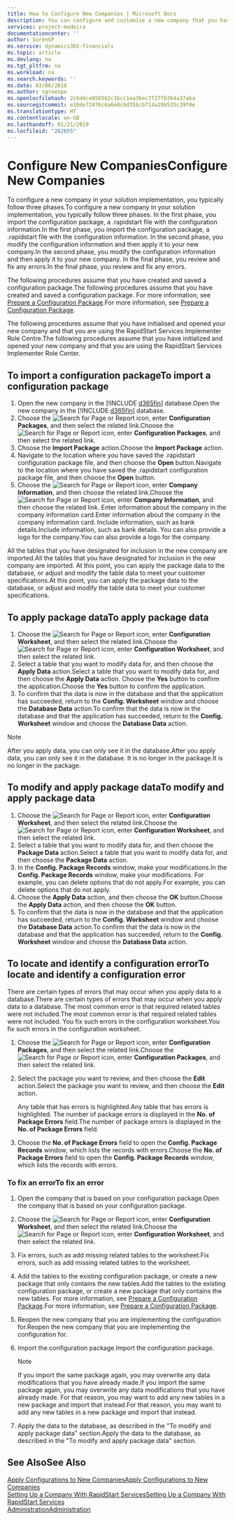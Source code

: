 ```yaml
---
title: How to Configure New Companies | Microsoft Docs
description: You can configure and customise a new company that you have created. To fine tune your implementation, you proceed in three phases to complete your configuration.
services: project-madeira
documentationcenter: ''
author: SorenGP
ms.service: dynamics365-financials
ms.topic: article
ms.devlang: na
ms.tgt_pltfrm: na
ms.workload: na
ms.search.keywords: ''
ms.date: 03/06/2018
ms.author: sgroespe
ms.openlocfilehash: 2c6d4ce856562c1bcc1ea36ec7f27fb364a37aba
ms.sourcegitcommit: e10de72476c6a6e0cbd35bcb714a29b535c39f0e
ms.translationtype: HT
ms.contentlocale: en-GB
ms.lasthandoff: 01/21/2019
ms.locfileid: "262655"
---
```

# <a name="configure-new-companies"></a><span data-ttu-id="ff212-104">Configure New Companies</span><span class="sxs-lookup"><span data-stu-id="ff212-104">Configure New Companies</span></span>
<span data-ttu-id="ff212-105">To configure a new company in your solution implementation, you typically follow three phases.</span><span class="sxs-lookup"><span data-stu-id="ff212-105">To configure a new company in your solution implementation, you typically follow three phases.</span></span> <span data-ttu-id="ff212-106">In the first phase, you import the configuration package, a .rapidstart file with the configuration information.</span><span class="sxs-lookup"><span data-stu-id="ff212-106">In the first phase, you import the configuration package, a .rapidstart file with the configuration information.</span></span> <span data-ttu-id="ff212-107">In the second phase, you modify the configuration information and then apply it to your new company.</span><span class="sxs-lookup"><span data-stu-id="ff212-107">In the second phase, you modify the configuration information and then apply it to your new company.</span></span> <span data-ttu-id="ff212-108">In the final phase, you review and fix any errors.</span><span class="sxs-lookup"><span data-stu-id="ff212-108">In the final phase, you review and fix any errors.</span></span>  

<span data-ttu-id="ff212-109">The following procedures assume that you have created and saved a configuration package.</span><span class="sxs-lookup"><span data-stu-id="ff212-109">The following procedures assume that you have created and saved a configuration package.</span></span> <span data-ttu-id="ff212-110">For more information, see [Prepare a Configuration Package](admin-how-to-prepare-a-configuration-package.md).</span><span class="sxs-lookup"><span data-stu-id="ff212-110">For more information, see [Prepare a Configuration Package](admin-how-to-prepare-a-configuration-package.md).</span></span>  

<span data-ttu-id="ff212-111">The following procedures assume that you have initialised and opened your new company and that you are using the RapidStart Services Implementer Role Centre.</span><span class="sxs-lookup"><span data-stu-id="ff212-111">The following procedures assume that you have initialized and opened your new company and that you are using the RapidStart Services Implementer Role Center.</span></span>

## <a name="to-import-a-configuration-package"></a><span data-ttu-id="ff212-112">To import a configuration package</span><span class="sxs-lookup"><span data-stu-id="ff212-112">To import a configuration package</span></span>  
1. <span data-ttu-id="ff212-113">Open the new company in the [!INCLUDE [d365fin](includes/d365fin_md.md)] database.</span><span class="sxs-lookup"><span data-stu-id="ff212-113">Open the new company in the [!INCLUDE [d365fin](includes/d365fin_md.md)] database.</span></span>  
2. <span data-ttu-id="ff212-114">Choose the ![Search for Page or Report](media/ui-search/search_small.png "Search for Page or Report icon") icon, enter **Configuration Packages**, and then select the related link.</span><span class="sxs-lookup"><span data-stu-id="ff212-114">Choose the ![Search for Page or Report](media/ui-search/search_small.png "Search for Page or Report icon") icon, enter **Configuration Packages**, and then select the related link.</span></span>  
3. <span data-ttu-id="ff212-115">Choose the **Import Package** action.</span><span class="sxs-lookup"><span data-stu-id="ff212-115">Choose the **Import Package** action.</span></span>  
4. <span data-ttu-id="ff212-116">Navigate to the location where you have saved the .rapidstart configuration package file, and then choose the **Open** button.</span><span class="sxs-lookup"><span data-stu-id="ff212-116">Navigate to the location where you have saved the .rapidstart configuration package file, and then choose the **Open** button.</span></span>  
5. <span data-ttu-id="ff212-117">Choose the ![Search for Page or Report](media/ui-search/search_small.png "Search for Page or Report icon") icon, enter **Company Information**, and then choose the related link.</span><span class="sxs-lookup"><span data-stu-id="ff212-117">Choose the ![Search for Page or Report](media/ui-search/search_small.png "Search for Page or Report icon") icon, enter **Company Information**, and then choose the related link.</span></span> <span data-ttu-id="ff212-118">Enter information about the company in the company information card.</span><span class="sxs-lookup"><span data-stu-id="ff212-118">Enter information about the company in the company information card.</span></span> <span data-ttu-id="ff212-119">Include information, such as bank details.</span><span class="sxs-lookup"><span data-stu-id="ff212-119">Include information, such as bank details.</span></span> <span data-ttu-id="ff212-120">You can also provide a logo for the company.</span><span class="sxs-lookup"><span data-stu-id="ff212-120">You can also provide a logo for the company.</span></span>  

<span data-ttu-id="ff212-121">All the tables that you have designated for inclusion in the new company are imported.</span><span class="sxs-lookup"><span data-stu-id="ff212-121">All the tables that you have designated for inclusion in the new company are imported.</span></span> <span data-ttu-id="ff212-122">At this point, you can apply the package data to the database, or adjust and modify the table data to meet your customer specifications.</span><span class="sxs-lookup"><span data-stu-id="ff212-122">At this point, you can apply the package data to the database, or adjust and modify the table data to meet your customer specifications.</span></span>  

## <a name="to-apply-package-data"></a><span data-ttu-id="ff212-123">To apply package data</span><span class="sxs-lookup"><span data-stu-id="ff212-123">To apply package data</span></span>  
1. <span data-ttu-id="ff212-124">Choose the ![Search for Page or Report](media/ui-search/search_small.png "Search for Page or Report icon") icon, enter **Configuration Worksheet**, and then select the related link.</span><span class="sxs-lookup"><span data-stu-id="ff212-124">Choose the ![Search for Page or Report](media/ui-search/search_small.png "Search for Page or Report icon") icon, enter **Configuration Worksheet**, and then select the related link.</span></span>  
2. <span data-ttu-id="ff212-125">Select a table that you want to modify data for, and then choose the **Apply Data** action.</span><span class="sxs-lookup"><span data-stu-id="ff212-125">Select a table that you want to modify data for, and then choose the **Apply Data** action.</span></span> <span data-ttu-id="ff212-126">Choose the **Yes** button to confirm the application.</span><span class="sxs-lookup"><span data-stu-id="ff212-126">Choose the **Yes** button to confirm the application.</span></span>
3. <span data-ttu-id="ff212-127">To confirm that the data is now in the database and that the application has succeeded, return to the **Config. Worksheet** window and choose the **Database Data** action.</span><span class="sxs-lookup"><span data-stu-id="ff212-127">To confirm that the data is now in the database and that the application has succeeded, return to the **Config. Worksheet** window and choose the **Database Data** action.</span></span>  

> [!NOTE]  
>  <span data-ttu-id="ff212-128">After you apply data, you can only see it in the database.</span><span class="sxs-lookup"><span data-stu-id="ff212-128">After you apply data, you can only see it in the database.</span></span> <span data-ttu-id="ff212-129">It is no longer in the package.</span><span class="sxs-lookup"><span data-stu-id="ff212-129">It is no longer in the package.</span></span>  

## <a name="to-modify-and-apply-package-data"></a><span data-ttu-id="ff212-130">To modify and apply package data</span><span class="sxs-lookup"><span data-stu-id="ff212-130">To modify and apply package data</span></span>  
1. <span data-ttu-id="ff212-131">Choose the ![Search for Page or Report](media/ui-search/search_small.png "Search for Page or Report icon") icon, enter **Configuration Worksheet**, and then select the related link.</span><span class="sxs-lookup"><span data-stu-id="ff212-131">Choose the ![Search for Page or Report](media/ui-search/search_small.png "Search for Page or Report icon") icon, enter **Configuration Worksheet**, and then select the related link.</span></span>  
2. <span data-ttu-id="ff212-132">Select a table that you want to modify data for, and then choose the **Package Data** action.</span><span class="sxs-lookup"><span data-stu-id="ff212-132">Select a table that you want to modify data for, and then choose the **Package Data** action.</span></span>  
3. <span data-ttu-id="ff212-133">In the **Config. Package Records** window, make your modifications.</span><span class="sxs-lookup"><span data-stu-id="ff212-133">In the **Config. Package Records** window, make your modifications.</span></span> <span data-ttu-id="ff212-134">For example, you can delete options that do not apply.</span><span class="sxs-lookup"><span data-stu-id="ff212-134">For example, you can delete options that do not apply.</span></span>  
4. <span data-ttu-id="ff212-135">Choose the **Apply Data** action, and then choose the **OK** button.</span><span class="sxs-lookup"><span data-stu-id="ff212-135">Choose the **Apply Data** action, and then choose the **OK** button.</span></span>  
5. <span data-ttu-id="ff212-136">To confirm that the data is now in the database and that the application has succeeded, return to the **Config. Worksheet** window and choose the **Database Data** action.</span><span class="sxs-lookup"><span data-stu-id="ff212-136">To confirm that the data is now in the database and that the application has succeeded, return to the **Config. Worksheet** window and choose the **Database Data** action.</span></span>  

## <a name="to-locate-and-identify-a-configuration-error"></a><span data-ttu-id="ff212-137">To locate and identify a configuration error</span><span class="sxs-lookup"><span data-stu-id="ff212-137">To locate and identify a configuration error</span></span>  
<span data-ttu-id="ff212-138">There are certain types of errors that may occur when you apply data to a database.</span><span class="sxs-lookup"><span data-stu-id="ff212-138">There are certain types of errors that may occur when you apply data to a database.</span></span> <span data-ttu-id="ff212-139">The most common error is that required related tables were not included.</span><span class="sxs-lookup"><span data-stu-id="ff212-139">The most common error is that required related tables were not included.</span></span> <span data-ttu-id="ff212-140">You fix such errors in the configuration worksheet.</span><span class="sxs-lookup"><span data-stu-id="ff212-140">You fix such errors in the configuration worksheet.</span></span>

1. <span data-ttu-id="ff212-141">Choose the ![Search for Page or Report](media/ui-search/search_small.png "Search for Page or Report icon") icon, enter **Configuration Packages**, and then select the related link.</span><span class="sxs-lookup"><span data-stu-id="ff212-141">Choose the ![Search for Page or Report](media/ui-search/search_small.png "Search for Page or Report icon") icon, enter **Configuration Packages**, and then select the related link.</span></span>  
2. <span data-ttu-id="ff212-142">Select the package you want to review, and then choose the **Edit** action.</span><span class="sxs-lookup"><span data-stu-id="ff212-142">Select the package you want to review, and then choose the **Edit** action.</span></span>  

    <span data-ttu-id="ff212-143">Any table that has errors is highlighted.</span><span class="sxs-lookup"><span data-stu-id="ff212-143">Any table that has errors is highlighted.</span></span> <span data-ttu-id="ff212-144">The number of package errors is displayed in the **No. of Package Errors** field.</span><span class="sxs-lookup"><span data-stu-id="ff212-144">The number of package errors is displayed in the **No. of Package Errors** field.</span></span>  

3. <span data-ttu-id="ff212-145">Choose the **No. of Package Errors** field to open the **Config. Package Records** window, which lists the records with errors.</span><span class="sxs-lookup"><span data-stu-id="ff212-145">Choose the **No. of Package Errors** field to open the **Config. Package Records** window, which lists the records with errors.</span></span>  

### <a name="to-fix-an-error"></a><span data-ttu-id="ff212-146">To fix an error</span><span class="sxs-lookup"><span data-stu-id="ff212-146">To fix an error</span></span>  
1. <span data-ttu-id="ff212-147">Open the company that is based on your configuration package.</span><span class="sxs-lookup"><span data-stu-id="ff212-147">Open the company that is based on your configuration package.</span></span>  
2. <span data-ttu-id="ff212-148">Choose the ![Search for Page or Report](media/ui-search/search_small.png "Search for Page or Report icon") icon, enter **Configuration Worksheet**, and then select the related link.</span><span class="sxs-lookup"><span data-stu-id="ff212-148">Choose the ![Search for Page or Report](media/ui-search/search_small.png "Search for Page or Report icon") icon, enter **Configuration Worksheet**, and then select the related link.</span></span>  
3. <span data-ttu-id="ff212-149">Fix errors, such as add missing related tables to the worksheet.</span><span class="sxs-lookup"><span data-stu-id="ff212-149">Fix errors, such as add missing related tables to the worksheet.</span></span>  
4. <span data-ttu-id="ff212-150">Add the tables to the existing configuration package, or create a new package that only contains the new tables.</span><span class="sxs-lookup"><span data-stu-id="ff212-150">Add the tables to the existing configuration package, or create a new package that only contains the new tables.</span></span> <span data-ttu-id="ff212-151">For more information, see [Prepare a Configuration Package](admin-how-to-prepare-a-configuration-package.md).</span><span class="sxs-lookup"><span data-stu-id="ff212-151">For more information, see [Prepare a Configuration Package](admin-how-to-prepare-a-configuration-package.md).</span></span>  
5. <span data-ttu-id="ff212-152">Reopen the new company that you are implementing the configuration for.</span><span class="sxs-lookup"><span data-stu-id="ff212-152">Reopen the new company that you are implementing the configuration for.</span></span>  
6. <span data-ttu-id="ff212-153">Import the configuration package.</span><span class="sxs-lookup"><span data-stu-id="ff212-153">Import the configuration package.</span></span>  

    > [!NOTE]  
    >  <span data-ttu-id="ff212-154">If you import the same package again, you may overwrite any data modifications that you have already made.</span><span class="sxs-lookup"><span data-stu-id="ff212-154">If you import the same package again, you may overwrite any data modifications that you have already made.</span></span> <span data-ttu-id="ff212-155">For that reason, you may want to add any new tables in a new package and import that instead.</span><span class="sxs-lookup"><span data-stu-id="ff212-155">For that reason, you may want to add any new tables in a new package and import that instead.</span></span>  

7. <span data-ttu-id="ff212-156">Apply the data to the database, as described in the "To modify and apply package data" section.</span><span class="sxs-lookup"><span data-stu-id="ff212-156">Apply the data to the database, as described in the "To modify and apply package data" section.</span></span>

## <a name="see-also"></a><span data-ttu-id="ff212-157">See Also</span><span class="sxs-lookup"><span data-stu-id="ff212-157">See Also</span></span>  
[<span data-ttu-id="ff212-158">Apply Configurations to New Companies</span><span class="sxs-lookup"><span data-stu-id="ff212-158">Apply Configurations to New Companies</span></span>](admin-apply-configuration-to-new-companies.md)  
[<span data-ttu-id="ff212-159">Setting Up a Company With RapidStart Services</span><span class="sxs-lookup"><span data-stu-id="ff212-159">Setting Up a Company With RapidStart Services</span></span>](admin-set-up-a-company-with-rapidstart.md)  
[<span data-ttu-id="ff212-160">Administration</span><span class="sxs-lookup"><span data-stu-id="ff212-160">Administration</span></span>](admin-setup-and-administration.md)
